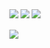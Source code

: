 <img src="https://capsule-render.vercel.app/api?type=waving&color=auto&height=200&section=header&text=내용입력&fontSize=90" />
<img src="https://img.shields.io/badge/아이콘내용-바탕색?style=flat&logo=로고이름&logoColor=white"/>
<img src="https://github-readme-stats.vercel.app/api/top-langs/?username=kimsanghoTT&layout=compact"><br><br>
<img src="https://github-readme-stats.vercel.app/api?username=kimsanghoTT&show_icons=true">

